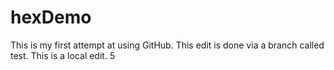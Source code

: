 # hexDemo

This is my first attempt at using GitHub. 
This edit is done via a branch called test. 
This is a local edit. 5
